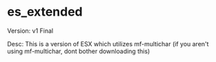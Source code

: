 # es_extended

Version: v1 Final

Desc: This is a version of ESX which utilizes mf-multichar (if you aren't using mf-multichar, dont bother downloading this)
